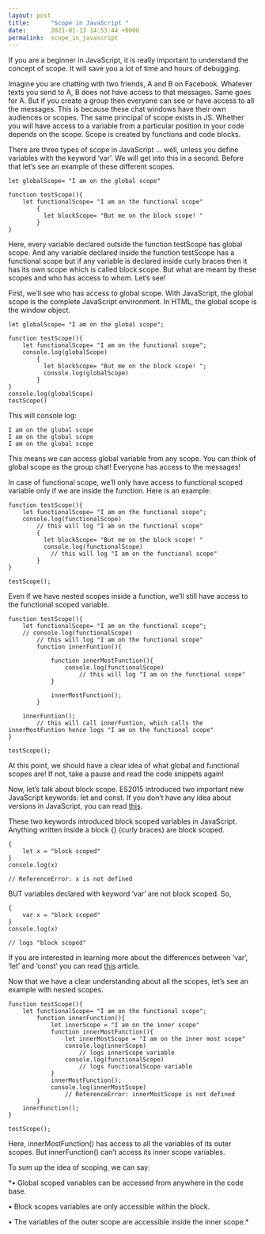 ```yaml
---
layout: post
title:      "Scope in JavaScript "
date:       2021-01-13 14:53:44 +0000
permalink:  scope_in_javascript
---
```



If you are a beginner in JavaScript, it is really important to understand the concept of scope. It will save you a lot of time and hours of debugging. 

Imagine you are chatting with two friends, A and B on Facebook. Whatever texts you send to A, B does not have access to that messages. Same goes for A. But if you create a group then everyone can see or have access to all the messages. This is because these chat windows have their own audiences or scopes. The same principal of scope exists in JS. Whether you will have access to a variable from a particular position in your code depends on the scope. Scope is created by functions and code blocks. 

There are three types of scope in JavaScript … well, unless you define variables with the keyword ‘var’. We will get into this in a second. Before that let’s see an example of these different scopes.

```
let globalScope= "I am on the global scope"

function testScope(){
    let functionalScope= "I am on the functional scope"
        {
          let blockScope= "But me on the block scope! "
        }
}
```

Here, every variable declared outside the function testScope has global scope. And any variable declared inside the function testScope has a functional scope but if any variable is declared inside curly braces then it has its own scope which is called block scope. But what are meant by these scopes and who has access to whom. Let’s see!

First, we’ll see who has access to global scope. With JavaScript, the global scope is the complete JavaScript environment. In HTML, the global scope is the window object.

```
let globalScope= "I am on the global scope";

function testScope(){
    let functionalScope= "I am on the functional scope";
    console.log(globalScope)
        {
          let blockScope= "But me on the block scope! ";
          console.log(globalScope)
        }
}
console.log(globalScope)
testScope()
```

This will console log:

```
I am on the global scope
I am on the global scope
I am on the global scope
```

This means we can access global variable from any scope. You can think of global scope as the group chat! Everyone has access to the messages!

In case of functional scope, we’ll only have access to functional scoped variable only if we are inside the function. Here is an example:

```
function testScope(){
    let functionalScope= "I am on the functional scope";
    console.log(functionalScope) 
        // this will log "I am on the functional scope"
        {
          let blockScope= "But me on the block scope! "
          console.log(functionalScope)
            // this will log "I am on the functional scope"
        }
}

testScope();
```

Even if we have nested scopes inside a function, we’ll still have access to the functional scoped variable.

```
function testScope(){
    let functionalScope= "I am on the functional scope";
    // console.log(functionalScope) 
        // this will log "I am on the functional scope"
        function innerFuntion(){
            
            function innerMostFunction(){
                console.log(functionalScope)
                    // this will log "I am on the functional scope"
            }
            
            innerMostFunction();
        }
    
    innerFuntion();
        // this will call innerFuntion, which calls the innerMostFuntion hence logs "I am on the functional scope"
}

testScope();
```

At this point, we should have a clear idea of what global and functional scopes are! If not, take a pause and read the code snippets again!

Now, let’s talk about block scope. ES2015 introduced two important new JavaScript keywords: let and const. If you don’t have any idea about versions in JavaScript, you can read [this](https://www.w3schools.com/js/js_versions.asp).

These two keywords introduced block scoped variables in JavaScript. Anything written inside a block {} (curly braces) are block scoped. 

```
{ 
    let x = "block scoped"
}
console.log(x)

// ReferenceError: x is not defined
```

BUT variables declared with keyword ‘var’ are not block scoped. So, 

```
{ 
    var x = "block scoped"
}
console.log(x)

// logs "block scoped"
```

If you are interested in learning more about the differences between ‘var’, ‘let’ and ‘const’ you can read [this](https://www.freecodecamp.org/news/var-let-and-const-whats-the-difference/) article.

Now that we have a clear understanding about all the scopes, let’s see an example with nested scopes.

```
function testScope(){
    let functionalScope= "I am on the functional scope";
        function innerFunction(){
            let innerScope = "I am on the inner scope"
            function innerMostFunction(){
                let innerMostScope = "I am on the inner most scope"
                console.log(innerScope)
                    // logs innerScope variable
                console.log(functionalScope) 
                    // logs functionalScope variable
            }
            innerMostFunction();
            console.log(innerMostScope)
                // ReferenceError: innerMostScope is not defined
        }
    innerFunction();
}

testScope();
```

Here, innerMostFunction() has access to all the variables of its outer scopes. But innerFunction() can’t access its inner scope variables. 

To sum up the idea of scoping, we can say:

*•	Global scoped variables can be accessed from anywhere in the code base.

•	Block scopes variables are only accessible within the block.

•	The variables of the outer scope are accessible inside the inner scope.*

